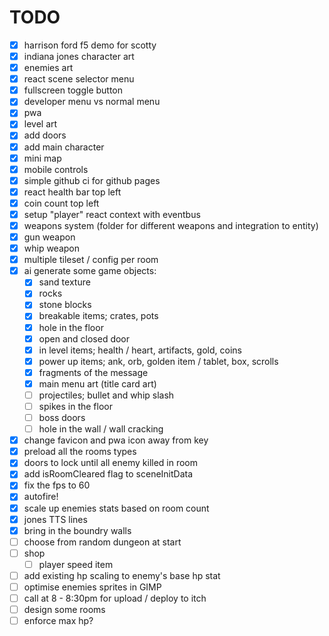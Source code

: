 # TODO

- [x] harrison ford f5 demo for scotty
- [x] indiana jones character art
- [x] enemies art
- [x] react scene selector menu
- [x] fullscreen toggle button
- [x] developer menu vs normal menu
- [x] pwa
- [x] level art
- [x] add doors
- [x] add main character
- [x] mini map
- [x] mobile controls
- [x] simple github ci for github pages
- [x] react health bar top left
- [x] coin count top left
- [x] setup "player" react context with eventbus
- [x] weapons system (folder for different weapons and integration to entity)
- [x] gun weapon
- [x] whip weapon
- [x] multiple tileset / config per room
- [x] ai generate some game objects:
  - [x] sand texture
  - [x] rocks
  - [x] stone blocks
  - [x] breakable items; crates, pots
  - [x] hole in the floor
  - [x] open and closed door
  - [x] in level items; health / heart, artifacts, gold, coins
  - [x] power up items; ank, orb, golden item / tablet, box, scrolls
  - [x] fragments of the message
  - [x] main menu art (title card art)
  - [ ] projectiles; bullet and whip slash
  - [ ] spikes in the floor
  - [ ] boss doors
  - [ ] hole in the wall / wall cracking
- [x] change favicon and pwa icon away from key
- [x] preload all the rooms types
- [x] doors to lock until all enemy killed in room
- [x] add isRoomCleared flag to sceneInitData
- [x] fix the fps to 60
- [x] autofire!
- [x] scale up enemies stats based on room count
- [x] jones TTS lines
- [x] bring in the boundry walls
- [ ] choose from random dungeon at start
- [ ] shop
  - [ ] player speed item
- [ ] add existing hp scaling to enemy's base hp stat
- [ ] optimise enemies sprites in GIMP
- [ ] call at 8 - 8:30pm for upload / deploy to itch
- [ ] design some rooms
- [ ] enforce max hp?
